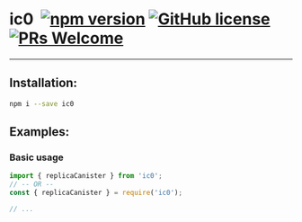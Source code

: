 
# ic0 &nbsp;[![npm version](https://img.shields.io/npm/v/ic0.svg?logo=npm)](https://www.npmjs.com/package/ic0) [![GitHub license](https://img.shields.io/badge/license-Apache%202.0-blue.svg)](https://opensource.org/licenses/Apache-2.0) [![PRs Welcome](https://img.shields.io/badge/PRs-welcome-brightgreen.svg)](https://github.com/dfinity/ic0/issues)

> #### 

---

## Installation:

```sh
npm i --save ic0
```

## Examples:

### Basic usage

```js
import { replicaCanister } from 'ic0';
// -- OR --
const { replicaCanister } = require('ic0');

// ...
```